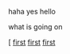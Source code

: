 haha yes hello

what is going on

[
[first](./_posts/2020-3-13-first.md)
[first](_posts/2020-3-13-first.md)
[first](test.md)
